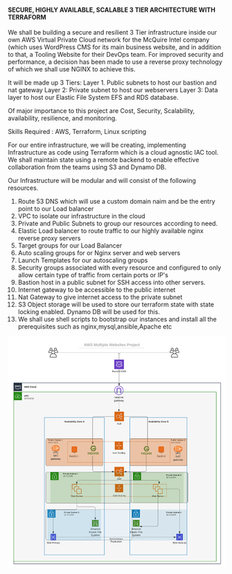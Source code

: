 
#### SECURE, HIGHLY AVAILABLE, SCALABLE 3 TIER ARCHITECTURE WITH TERRAFORM

We shall be building a secure and resilient 3 Tier infrastructure inside our own AWS Virtual Private Cloud network for the  McQuire Intel company (which uses WordPress CMS for its main business website, and in addition to that, a Tooling Website for their DevOps team. 
For improved security and performance, a decision has been made to use a reverse proxy technology of which we shall use NGINX to achieve this.

It will be made up 3 Tiers: 
Layer 1. Public subnets to host our bastion and nat gateway
Layer 2: Private subnet to host our webservers
Layer 3: Data layer to host our Elastic File System EFS and RDS database.


Of major importance to this project are Cost, Security, Scalability, availability, resilience, and monitoring.  

Skills Required : AWS, Terraform, Linux scripting

For our entire infrastructure, we will be creating, implementing Infrastructure as code using Terraform which is a cloud agnostic IAC tool.
We shall maintain state using a remote backend to enable effective collaboration from the teams using S3 and Dynamo DB.

Our Infrastructure will be modular and will consist of the following resources.

1. Route 53 DNS which will use a custom domain naim and be the entry point to our Load balancer
2. VPC to isolate our infrastructure in the cloud
3. Private and Public Subnets to group our resources according to need.
4. Elastic Load balancer to route traffic to our highly available nginx reverse proxy servers
5. Target groups for our Load Balancer
6. Auto scaling groups for or Nginx server and web servers
7. Launch Templates for our autoscaling groups
8. Security groups associated with every resource and configured to only allow certain type of traffic from certain ports or IP's
9. Bastion host in a public subnet for SSH access into other servers.
10. Internet gateway to be accessible to the public internet
11. Nat Gateway to give internet access to the private subnet
12. S3 Object storage will be used to store our terraform state with state locking enabled. Dynamo DB will be used for this.
13. We shall use shell scripts to bootstrap our instances and install all the prerequisites such as nginx,mysql,ansible,Apache etc

![3 Tier Project Image](./tooling_workachoo.png)

